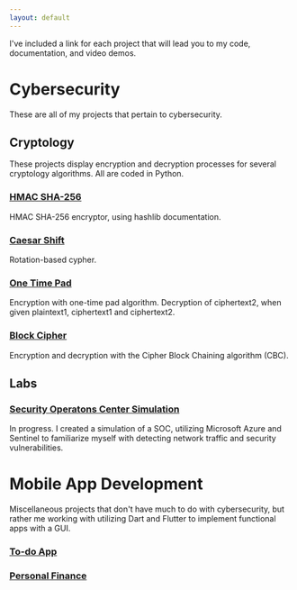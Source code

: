 ```yaml
---
layout: default
---
```


I've included a link for each project that will lead you to my code, documentation, and video demos.

# Cybersecurity

These are all of my projects that pertain to cybersecurity.

## Cryptology

These projects display encryption and decryption processes for several cryptology algorithms. All are coded in Python.

### [HMAC SHA-256](./hmac-sha-256.md)
HMAC SHA-256 encryptor, using hashlib documentation.

### [Caesar Shift](./caesar-cryptology.md)
Rotation-based cypher.

### [One Time Pad](./one-time-pad.md)
Encryption with one-time pad algorithm.
Decryption of ciphertext2, when given plaintext1, ciphertext1 and ciphertext2.

### [Block Cipher](./block-cipher.md)
Encryption and decryption with the Cipher Block Chaining algorithm (CBC).

## Labs
### [Security Operatons Center Simulation](./soc-simulation.md)
In progress. I created a simulation of a SOC, utilizing Microsoft Azure and Sentinel to familiarize myself with detecting network traffic and security vulnerabilities.

# Mobile App Development

Miscellaneous projects that don't have much to do with cybersecurity, but rather me working with utilizing Dart and Flutter to implement functional apps with a GUI.

### [To-do App](./todo-app.md)

### [Personal Finance](./personal-finance.md)
 


